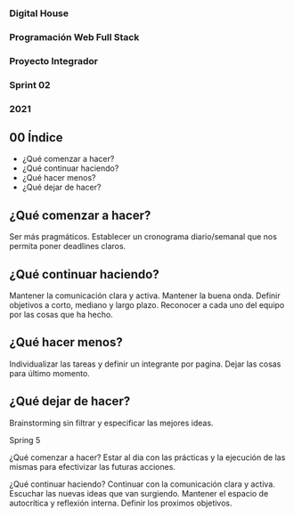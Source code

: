 ### Digital House
### Programación Web Full Stack
### Proyecto Integrador
### Sprint 02
### 2021


## 00 Índice
* ¿Qué comenzar a hacer?
* ¿Qué continuar haciendo?
* ¿Qué hacer menos?
* ¿Qué dejar de hacer?

## ¿Qué comenzar a hacer?
Ser más pragmáticos. Establecer un cronograma diario/semanal que nos permita poner deadlines claros.

## ¿Qué continuar haciendo?
Mantener la comunicación clara y activa. Mantener la buena onda. Definir objetivos a corto, mediano y largo plazo. Reconocer a cada uno del equipo por las cosas que ha hecho.

## ¿Qué hacer menos?
Individualizar las tareas y definir un integrante por pagina. Dejar las cosas para último momento.

## ¿Qué dejar de hacer?
Brainstorming sin filtrar y especificar las mejores ideas.


Spring 5

¿Qué comenzar a hacer?
Estar al dia con las prácticas y la ejecución de las mismas para efectivizar las futuras acciones.

¿Qué continuar haciendo?
Continuar con la comunicación clara y activa. Escuchar las nuevas ideas que van surgiendo. Mantener el espacio de autocrítica y reflexión interna. Definir los proximos objetivos. 
